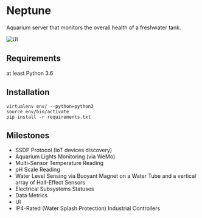 # Neptune

Aquarium server that monitors the overall health of a freshwater tank.

![UI](https://i.imgur.com/jyJCQAw.png)

## Requirements
at least Python 3.6

## Installation
```
virtualenv env/ --python=python3
source env/bin/activate
pip install -r requirements.txt
```

## Milestones

- SSDP Protocol (IoT devices discovery)
- Aquarium Lights Monitoring (via WeMo)
- Multi-Sensor Temperature Reading
- pH Scale Reading
- Water Level Sensing via Buoyant Magnet on a Water Tube and a vertical array of Hall-Effect Sensors
- Electrical Subsystems Statuses
- Data Metrics
- UI
- IP4-Rated (Water Splash Protection) Industrial Controllers
